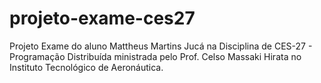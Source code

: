 # projeto-exame-ces27
Projeto Exame do aluno Mattheus Martins Jucá na Disciplina de CES-27 - Programação Distribuída ministrada pelo Prof. Celso Massaki Hirata no Instituto Tecnológico de Aeronáutica.
